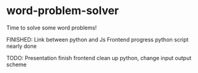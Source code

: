 # word-problem-solver
Time to solve some word problems!


FINISHED:
  Link between python and Js
  Frontend progress
  python script nearly done

TODO:
  Presentation
  finish frontend
  clean up python, change input output scheme

